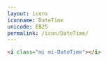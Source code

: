 ```yaml
---
layout: icons
iconname: DateTime
unicode: EB25
permalink: /icon/DateTime/
---
```


``` html
<i class="mi mi-DateTime"></i>
```
